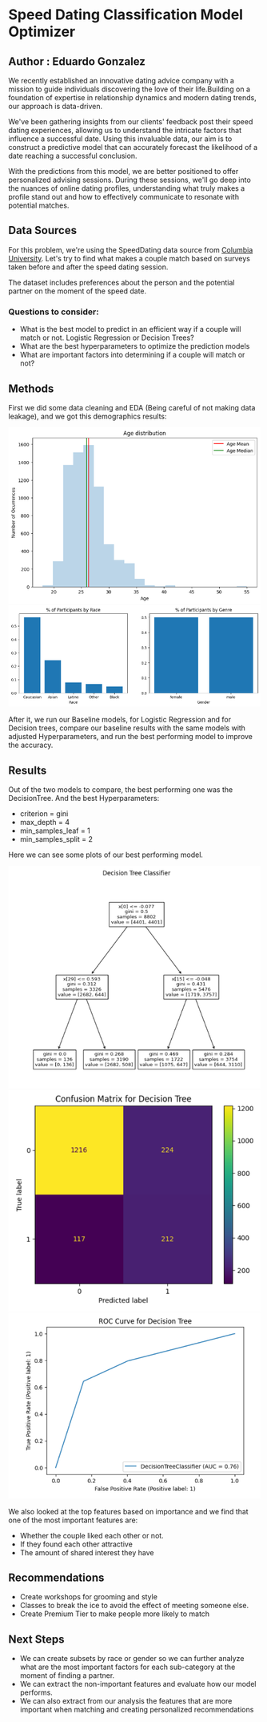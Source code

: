 # Speed Dating Classification Model Optimizer

## Author : Eduardo Gonzalez

We recently established an innovative dating advice company with a mission to guide individuals discovering the love of their life.Building on a foundation of expertise in relationship dynamics and modern dating trends, our approach is data-driven.

We've been gathering insights from our clients' feedback post their speed dating experiences, allowing us to understand the intricate factors that influence a successful date. Using this invaluable data, our aim is to construct a predictive model that can accurately forecast the likelihood of a date reaching a successful conclusion.

With the predictions from this model, we are better positioned to offer personalized advising sessions. During these sessions, we'll go deep into the nuances of online dating profiles, understanding what truly makes a profile stand out and how to effectively communicate to resonate with potential matches.

## Data Sources

For this problem, we're using the SpeedDating data source from [Columbia University](http://www.stat.columbia.edu/~gelman/arm/examples/speed.dating/). Let's try to find what makes a couple match based on surveys taken before and after the speed dating session.

The dataset includes preferences about the person and the potential partner on the moment of the speed date.

### Questions to consider:

* What is the best model to predict in an efficient way if a couple will match or not. Logistic Regression or Decision Trees?
* What are the best hyperparameters to optimize the prediction models
* What are important factors into determining if a couple will match or not?

## Methods

First we did some data cleaning and EDA (Being careful of not making data leakage), and we got this demographics results:

![Age Distribution of our Dataset](images/age_distribution_dataset.png)
![Gender and Race Distribution Dataset](images/demographics_dataset.png)

After it, we run our Baseline models, for Logistic Regression and for Decision trees, compare our baseline results with the same models with adjusted Hyperparameters, and run the best performing model to improve the accuracy.

## Results

Out of the two models to compare, the best performing one was the DecisionTree. And the best Hyperparameters:

* criterion = gini
* max_depth = 4
* min_samples_leaf = 1
* min_samples_split = 2

Here we can see some plots of our best performing model.

![Decision Tree](/Images/dt_polynomial.png)
![Confusion Matrix](/Images/cm_polynomial.png)
![ROC Curve](/Images/roc_curve_polynomial.png)

We also looked at the top features based on importance and we find that one of the most important features are:

* Whether the couple liked each other or not.
* If they found each other attractive
* The amount of shared interest they have

## Recommendations

* Create workshops for grooming and style
* Classes to break the ice to avoid the effect of meeting someone else.
* Create Premium Tier to make people more likely to match

## Next Steps

* We can create subsets by race or gender so we can further analyze what are the most important factors for each sub-category at the moment of finding a partner.
* We can extract the non-important features and evaluate how our model performs.
* We can also extract from our analysis the features that are more important when matching and creating personalized recommendations
